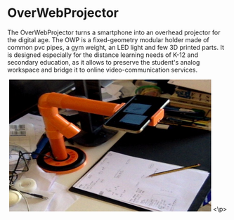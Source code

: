 # OverWebProjector
The OverWebProjector turns a smartphone into an overhead projector for the digital age. The OWP is a fixed-geometry modular holder made of common pvc pipes, a gym weight, an LED light and few 3D printed parts. It is designed especially for the distance learning needs of K-12 and secondary education, as it allows to preserve the student's analog workspace and bridge it to online video-communication services. 

<p align="center">
  <p align="center">
  <img width="460" height="300" src="https://github.com/aprodi/OWP/blob/main/owp.png?raw=true">
<\p>

